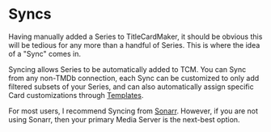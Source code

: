 # Syncs

Having manually added a Series to TitleCardMaker, it should be obvious this will
be tedious for any more than a handful of Series. This is where the idea of a
"Sync" comes in.

Syncing allows Series to be automatically added to TCM. You can Sync from any
non-TMDb connection, each Sync can be customized to only add filtered subsets of
your Series, and can also automatically assign specific Card customizations
through [Templates](../creating_templates.md).

For most users, I recommend Syncing from [Sonarr](./sonarr.md). However, if you
are not using Sonarr, then your primary Media Server is the next-best option.